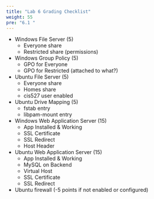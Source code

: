 ```yaml
---
title: "Lab 6 Grading Checklist"
weight: 55
pre: "6.1 "
---
```


- Windows File Server (5)
  - Everyone share
  - Restricted share (permissions)
- Windows Group Policy (5)
  - GPO for Everyone
  - GPO for Restricted (attached to what?)
- Ubuntu File Server (5)
  - Everyone share
  - Homes share
  - cis527 user enabled
- Ubuntu Drive Mapping (5)
  - fstab entry
  - libpam-mount entry
- Windows Web Application Server (15)
  - App Installed & Working
  - SSL Certificate
  - SSL Redirect
  - Host Header
- Ubuntu Web Application Server (15)
  - App Installed & Working
  - MySQL on Backend
  - Virtual Host
  - SSL Certificate
  - SSL Redirect
- Ubuntu firewall (-5 points if not enabled or configured)